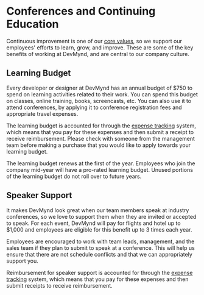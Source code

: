 # Conferences and Continuing Education

Continuous improvement is one of our [core values](https://github.com/devmynd/handbook/blob/master/Values.md#continuous-improvement), so we support our employees' efforts to learn, grow, and improve. These are some of the key benefits of working at DevMynd, and are central to our company culture.

## Learning Budget

Every developer or designer at DevMynd has an annual budget of $750 to spend on learning activities related to their work. You can spend this budget on classes, online training, books, screencasts, etc. You can also use it to attend conferences, by applying it to conference registration fees and appropriate travel expenses.

The learning budget is accounted for through the [expense tracking](https://github.com/devmynd/handbook/blob/master/Operations/Expense%20Tracking%20and%20Reimbursement.md)
system, which means that you pay for these expenses and then submit a receipt to receive reimbursement. Please check with someone from the management team before making a purchase that you would like to apply towards your learning budget.

The learning budget renews at the first of the year. Employees who join the company mid-year will have a pro-rated learning budget. Unused portions of the learning budget do not roll over to future years.

## Speaker Support

It makes DevMynd look great when our team members speak at industry conferences, so we love to support them when they are invited or accepted to speak. For each event, DevMynd will pay for flights and hotel up to $1,000 and employees are eligible for this benefit up to 3 times each year.

Employees are encouraged to work with team leads, management, and the sales team if they plan to submit to speak at a conference. This will help us ensure that there are not schedule conflicts and that we can appropriately support you.

Reimbursement for speaker support is accounted for through the [expense tracking](mynd/handbook/blob/master/Operations/Expense%20Tracking%20and%20Reimbursement.md) system, which means that you pay for these expenses and then submit receipts to receive reimbursement.

